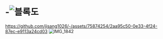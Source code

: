 # -![블록도](https://github.com/jisang1026/-/assets/75874254/4213260a-2c40-42fa-8889-3b4efb08765a)
https://github.com/jisang1026/-/assets/75874254/2aa95c50-0e33-4f24-87ec-e9113a24cd03
![IMG_1842](https://github.com/jisang1026/-/assets/75874254/bb65caa8-2bff-46a4-9fe8-ea46d9c06a7c)
